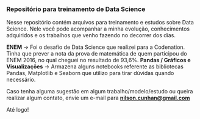 ### Repositório para treinamento de Data Science

Nesse repositório contém arquivos para treinamento e estudos sobre Data Science. Nele você pode acompanhar a minha evolução, conhecimentos adquiridos e os trabalhos que venho fazendo no decorrer dos dias.

**ENEM** -> Foi o desafio de Data Science que realizei para a Codenation. Tinha que prever a nota da prova de matemática de quem participou do ENEM 2016, no qual cheguei no resultado de 93,6%.
**Pandas / Gráficos e Visualizações** -> Armazena alguns notebooks referente as bibliotecas Pandas, Matplotlib e Seaborn que utilizo para tirar dúvidas quando necessário.

Caso tenha alguma sugestão em algum trabalho/modelo/estudo ou queira realizar algum contato, envie um e-mail para **nilson.cunhan@gmail.com**

Até logo!